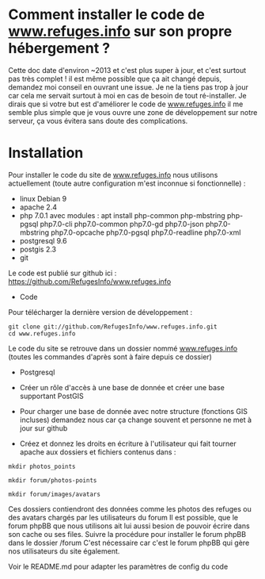 Comment installer le code de www.refuges.info sur son propre hébergement ?
==========================================================================

Cette doc date d'environ ~2013 et c'est plus super à jour, et c'est surtout pas très complet ! il est même possible que ça ait changé depuis, demandez moi conseil en ouvrant une issue.
Je ne la tiens pas trop à jour car cela me servait surtout à moi en cas de besoin de tout ré-installer. Je dirais que si votre but est d'améliorer le code de www.refuges.info il me semble plus simple que je vous ouvre une zone de développement sur notre serveur, 
ça vous évitera sans doute des complications.

Installation
============

Pour installer le code du site de www.refuges.info nous utilisons actuellement (toute autre configuration m'est inconnue si fonctionnelle)  :

* linux Debian 9
* apache 2.4
* php 7.0.1 avec modules :
  apt install php-common  php-mbstring  php-pgsql php7.0-cli php7.0-common php7.0-gd  php7.0-json  php7.0-mbstring  php7.0-opcache  php7.0-pgsql  php7.0-readline  php7.0-xml
* postgresql 9.6
* postgis 2.3
* git

Le code est publié sur github ici :
https://github.com/RefugesInfo/www.refuges.info

* Code 

Pour télécharger la dernière version de développement :

```
git clone git://github.com/RefugesInfo/www.refuges.info.git
cd www.refuges.info
```
Le code du site se retrouve dans un dossier nommé www.refuges.info (toutes les commandes d'après sont à faire depuis ce dossier)

* Postgresql

 * Créer un rôle d'accès à une base de donnée et créer une base supportant PostGIS
 * Pour charger une base de donnée avec notre structure (fonctions GIS incluses) demandez nous car ça change souvent et personne ne met à jour sur github

 * Créez et donnez les droits en écriture à l'utilisateur qui fait tourner apache aux dossiers et fichiers contenus dans :
 
```
mkdir photos_points

mkdir forum/photos-points

mkdir forum/images/avatars
```

Ces dossiers contiendront des données comme les photos des refuges ou des avatars chargés par les utilisateurs du forum
Il est possible, que le forum phpBB que nous utilisons ait lui aussi besion de pouvoir écrire dans son cache ou ses files. Suivre la procédure pour installer le forum phpBB dans le dossier /forum
C'est nécessaire car c'est le forum phpBB qui gère nos utilisateurs du site également.



Voir le README.md pour adapter les paramètres de config du code
